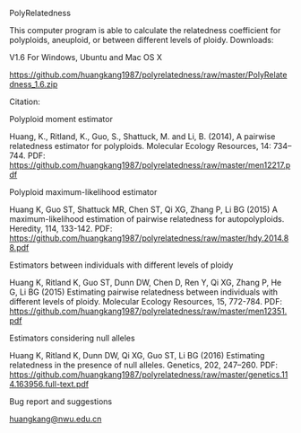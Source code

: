PolyRelatedness

This computer program is able to calculate the relatedness coefficient for polyploids, aneuploid, or between different levels of ploidy.
Downloads:

V1.6 For Windows, Ubuntu and Mac OS X

https://github.com/huangkang1987/polyrelatedness/raw/master/PolyRelatedness_1.6.zip

Citation:

Polyploid moment estimator

Huang, K., Ritland, K., Guo, S., Shattuck, M. and Li, B. (2014), A pairwise relatedness estimator for polyploids. Molecular Ecology Resources, 14: 734–744. PDF: https://github.com/huangkang1987/polyrelatedness/raw/master/men12217.pdf

Polyploid maximum-likelihood estimator

Huang K, Guo ST, Shattuck MR, Chen ST, Qi XG, Zhang P, Li BG (2015) A maximum-likelihood estimation of pairwise relatedness for autopolyploids. Heredity, 114, 133-142. PDF: https://github.com/huangkang1987/polyrelatedness/raw/master/hdy.2014.88.pdf

Estimators between individuals with different levels of ploidy

Huang K, Ritland K, Guo ST, Dunn DW, Chen D, Ren Y, Qi XG, Zhang P, He G, Li BG (2015) Estimating pairwise relatedness between individuals with different levels of ploidy. Molecular Ecology Resources, 15, 772-784. PDF: https://github.com/huangkang1987/polyrelatedness/raw/master/men12351.pdf

Estimators considering null alleles

Huang K, Ritland K, Dunn DW, Qi XG, Guo ST, Li BG (2016) Estimating relatedness in the presence of null alleles. Genetics, 202, 247–260. PDF: https://github.com/huangkang1987/polyrelatedness/raw/master/genetics.114.163956.full-text.pdf

Bug report and suggestions

huangkang@nwu.edu.cn
